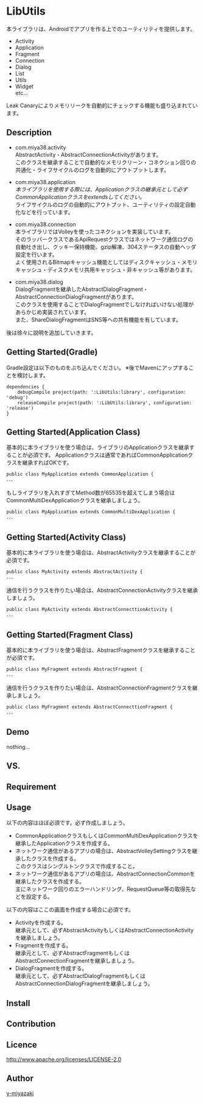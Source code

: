 LibUtils
====

本ライブラリは、Androidでアプリを作る上でのユーティリティを提供します。
* Activity
* Application
* Fragment
* Connection
* Dialog
* List
* Utils
* Widget  
etc...

Leak Canaryによりメモリリークを自動的にチェックする機能も盛り込まれています。

## Description

* com.miya38.activity  
AbstractActivity・AbstractConnectionActivityがあります。  
このクラスを継承することで自動的なメモリクリーン・コネクション回りの共通化・ライフサイクルのログを自動的にアウトプットします。  

* com.miya38.application  
*本ライブラリを使用する際には、Applicationクラスの継承元として必ずCommonApplicationクラスをextendsしてください。*  
ライフサイクルのログの自動的にアウトプット、ユーティリティの設定自動化などを行っています。  

* com.miya38.connection  
本ライブラリではVolleyを使ったコネクションを実装しています。  
そのラッパークラスであるApiRequestクラスではネットワーク通信ログの自動吐き出し、クッキー保持機能、gzip解凍、304ステータスの自動ヘッダ設定を行います。  
よく使用されるBitmapキャッシュ機能としてはディスクキャッシュ・メモリキャッシュ・ディスクメモリ共用キャッシュ・非キャッシュ等があります。  

* com.miya38.dialog  
DialogFragmentを継承したAbstractDialogFragment・AbstractConnectionDialogFragmentがあります。  
このクラスを使用することでDialogFragmentでしなければいけない処理があらかじめ実装されています。  
また、ShareDialogFragmentはSNS等への共有機能を有しています。

後は徐々に説明を追加していきます。

## Getting Started(Gradle)
Gradle設定は以下のものをぶち込んでください。
※後でMavenにアップすることを検討します。

    dependencies {
        debugCompile project(path: ':LibUtils:library', configuration: 'debug')
        releaseCompile project(path: ':LibUtils:library', configuration: 'release')
    }

## Getting Started(Application Class)

基本的に本ライブラリを使う場合は、ライブラリのApplicationクラスを継承することが必須です。
Applicationクラスは通常であればCommonApplicationクラスを継承すればOKです。

    public class MyApplication extends CommonApplication {
    ･･･

もしライブラリを入れすぎてMethod数が65535を超えてしまう場合はCommonMultiDexApplicationクラスを継承しましょう。

    public class MyApplication extends CommonMultiDexApplication {
    ･･･

## Getting Started(Activity Class)

基本的に本ライブラリを使う場合は、AbstractActivityクラスを継承することが必須です。

    public class MyActivity extends AbstractActivity {
    ･･･

通信を行うクラスを作りたい場合は、AbstractConnectionActivityクラスを継承しましょう。

    public class MyActivity extends AbstractConnecttionActivity {
    ･･･

## Getting Started(Fragment Class)

基本的に本ライブラリを使う場合は、AbstractFragmentクラスを継承することが必須です。

    public class MyFragment extends AbstractFragment {
    ･･･

通信を行うクラスを作りたい場合は、AbstractConnectionFragmentクラスを継承しましょう。

    public class MyFragment extends AbstractConnecttionFragment {
    ･･･


## Demo

nothing...

## VS. 

## Requirement

## Usage
以下の内容はほぼ必須です。必ず作成しましょう。  
* CommonApplicationクラスもしくはCommonMultiDexApplicationクラスを継承したApplicationクラスを作成する。  
* ネットワーク通信があるアプリの場合は、AbstractVolleySettingクラスを継承したクラスを作成する。  
このクラスはシングルトンクラスで作成すること。
* ネットワーク通信があるアプリの場合は、AbstractConnectionCommonを継承したクラスを作成する。  
主にネットワーク回りのエラーハンドリング、RequestQueue等の取得先などを設定する。    

以下の内容はここの画面を作成する場合に必須です。  
* Activityを作成する。  
継承元として、必ずAbstractActivityもしくはAbstractConnectionActivityを継承しましょう。
* Fragmentを作成する。  
継承元として、必ずAbstractFragmentもしくはAbstractConnectionFragmentを継承しましょう。
* DialogFragmentを作成する。  
継承元として、必ずAbstractDialogFragmentもしくはAbstractConnectionDialogFragmentを継承しましょう。

## Install

## Contribution

## Licence

http://www.apache.org/licenses/LICENSE-2.0

## Author

[y-miyazaki](https://github.com/y-miyazaki)
